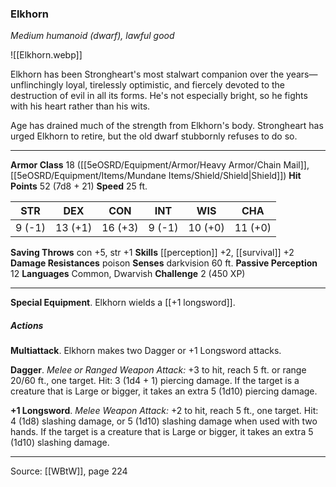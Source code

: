 ### Elkhorn
_Medium humanoid (dwarf), lawful good_

![[Elkhorn.webp]]

Elkhorn has been Strongheart's most stalwart companion over the years—unflinchingly loyal, tirelessly optimistic, and fiercely devoted to the destruction of evil in all its forms. He's not especially bright, so he fights with his heart rather than his wits.

Age has drained much of the strength from Elkhorn's body. Strongheart has urged Elkhorn to retire, but the old dwarf stubbornly refuses to do so.




---

**Armor Class** 18 ([[5eOSRD/Equipment/Armor/Heavy Armor/Chain Mail]], [[5eOSRD/Equipment/Items/Mundane Items/Shield/Shield|Shield]])
**Hit Points** 52 (7d8 + 21)
**Speed** 25 ft.

| STR     | DEX     | CON     | INT     | WIS     | CHA     |
|---------|---------|---------|---------|---------|---------|
| 9 (-1) | 13 (+1) | 16 (+3) | 9 (-1) | 10 (+0) | 11 (+0) |

**Saving Throws** con +5, str +1
**Skills** [[perception]] +2, [[survival]] +2
**Damage Resistances** poison
**Senses** darkvision 60 ft.
**Passive Perception** 12
**Languages** Common, Dwarvish
**Challenge** 2 (450 XP)

---

**Special Equipment**. Elkhorn wields a [[+1 longsword]].

##### Actions
**Multiattack**. Elkhorn makes two Dagger or +1 Longsword attacks.

**Dagger**. _Melee or Ranged Weapon Attack:_ +3 to hit, reach 5 ft. or range 20/60 ft., one target. Hit: 3 (1d4 + 1) piercing damage. If the target is a creature that is Large or bigger, it takes an extra 5 (1d10) piercing damage.

**+1 Longsword**. _Melee Weapon Attack:_  +2 to hit, reach 5 ft., one target. Hit: 4 (1d8) slashing damage, or 5 (1d10) slashing damage when used with two hands. If the target is a creature that is Large or bigger, it takes an extra 5 (1d10) slashing damage.


---

Source: [[WBtW]], page 224